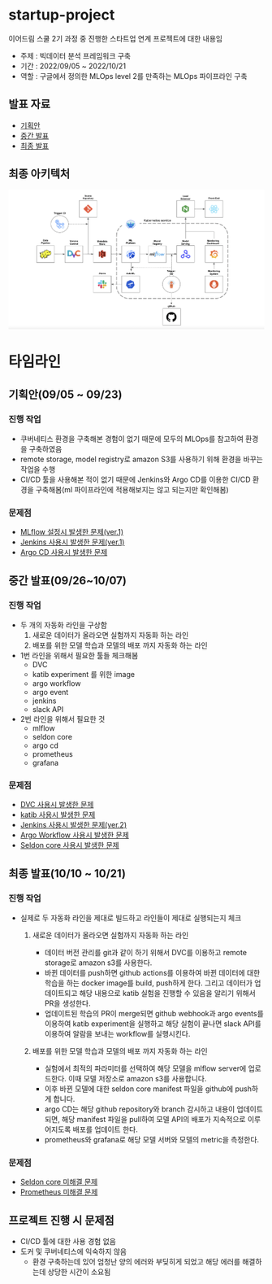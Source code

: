 # startup-project
이어드림 스쿨 2기 과정 중 진행한 스타트업 연계 프로젝트에 대한 내용임

- 주제 : 빅데이터 분석 프레임워크 구축
- 기간 : 2022/09/05 ~ 2022/10/21
- 역할 : 구글에서 정의한 MLOps level 2를 만족하는 MLOps 파이프라인 구축

## 발표 자료
- [기획안](https://docs.google.com/presentation/d/1g8TlGWvKnN1AuEqA5nkjA-NIPwLQYDyk/edit?usp=sharing&ouid=118253427836564636716&rtpof=true&sd=true)
- [중간 발표](https://docs.google.com/presentation/d/1m8EF5LbnHuOY3mnhSsFTEKkyB3cQIyCe/edit?usp=sharing&ouid=118253427836564636716&rtpof=true&sd=true)
- [최종 발표](https://docs.google.com/presentation/d/1BbtlxzXMZAAFppnBjJYfnrecRzcd9GTB/edit?usp=sharing&ouid=118253427836564636716&rtpof=true&sd=true)

## 최종 아키텍처

![최종 아키텍처](/images/final_architecture.png)

# 타임라인

## 기획안(09/05 ~ 09/23)

### 진행 작업
-  쿠버네티스 환경을 구축해본 경험이 없기 때문에 모두의 MLOps를 참고하여 환경을 구축하였음
-  remote storage, model registry로 amazon S3를 사용하기 위해 환경을 바꾸는 작업을 수행
-  CI/CD 툴을 사용해본 적이 없기 때문에 Jenkins와 Argo CD를 이용한 CI/CD 환경을 구축해봄(ml 파이프라인에 적용해보지는 않고 되는지만 확인해봄)

### 문제점
- [MLflow 설정시 발생한 문제(ver.1)](/pj_env/troubles.md#mlflow)
- [Jenkins 사용시 발생한 문제(ver.1)](/pj_env/troubles.md#jenkins)
- [Argo CD 사용시 발생한 문제](/pj_env/troubles.md#argo-cd)

## 중간 발표(09/26~10/07)

### 진행 작업
- 두 개의 자동화 라인을 구상함
	1. 새로운 데이터가 올라오면 실험까지 자동화 하는 라인
	2. 배포를 위한 모델 학습과 모델의 배포 까지 자동화 하는 라인
- 1번 라인을 위해서 필요한 툴들 체크해봄
	- DVC
	- katib experiment 를 위한 image
	- argo workflow
	- argo event
	- jenkins
	- slack API
- 2번 라인을 위해서 필요한 것
	- mlflow
	- seldon core
	- argo cd
	- prometheus
	- grafana

### 문제점
- [DVC 사용시 발생한 문제](/pj_env/troubles.md#dvc)
- [katib 사용시 발생한 문제](/pj_env/troubles.md#katib)
- [Jenkins 사용시 발생한 문제(ver.2)](/pj_env/troubles.md#jenkins)
- [Argo Workflow 사용시 발생한 문제](/pj_env/troubles.md#argo-workflow-events)
- [Seldon core 사용시 발생한 문제](/pj_env/troubles.md#seldon-core)

## 최종 발표(10/10 ~ 10/21)

### 진행 작업
- 실제로 두 자동화 라인을 제대로 빌드하고 라인들이 제대로 실행되는지 체크

	1.  새로운 데이터가 올라오면 실험까지 자동화 하는 라인
		-   데이터 버전 관리를 git과 같이 하기 위해서 DVC를 이용하고 remote storage로 amazon s3를 사용한다.
		-   바뀐 데이터를 push하면 github actions를 이용하여 바뀐 데이터에 대한 학습을 하는 docker image를 build, push하게 한다. 그리고 데이터가 업데이트되고 해당 내용으로 katib 실험을 진행할 수 있음을 알리기 위해서 PR을 생성한다.
		-   업데이트된 학습의 PR이 merge되면 github webhook과 argo events를 이용하여 katib experiment을 실행하고 해당 실험이 끝나면 slack API를 이용하여 알람을 보내는 workflow를 실행시킨다.

	2. 배포를 위한 모델 학습과 모델의 배포 까지 자동화 하는 라인
		-  실험에서 최적의 파라미터를 선택하여 해당 모델을 mlflow server에 업로드한다. 이때 모델 저장소로 amazon s3를 사용합니다.
		-   이후 바뀐 모델에 대한 seldon core manifest 파일을 github에 push하게 합니다.
		-  argo CD는 해당 github repository와 branch 감시하고 내용이 업데이트 되면, 해당 manifest 파일을 pull하여 모델 API의 배포가 지속적으로 이루어지도록 배포를 업데이트 한다.
		- prometheus와 grafana로 해당 모델 서버와 모델의 metric을 측정한다.

### 문제점
- [Seldon core 미해결 문제](/pj_env/troubles.md#seldon-core)
- [Prometheus 미해결 문제](/pj_env/troubles.md#promethus-grafana)


## 프로젝트 진행 시 문제점
- CI/CD 툴에 대한 사용 경험 없음
- 도커 및 쿠버네티스에 익숙하지 않음
	- 환경 구축하는데 있어 엄청난 양의 에러와 부딪히게 되었고 해당 에러를 해결하는데 상당한 시간이 소요됨
